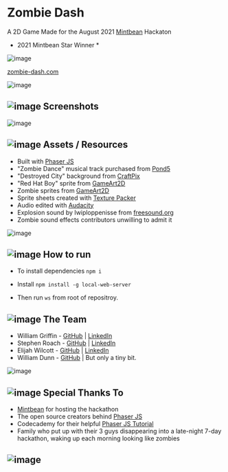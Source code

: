 # Zombie Dash
A 2D Game Made for the August 2021 [Mintbean](https://mintbean.io/) Hackaton

* 2021 Mintbean Star Winner * 

![image](https://github.com/Griffinw29/Hackathon-Game/blob/master/assets/png/mintbean_star.png)

[zombie-dash.com](https://zombie-dash.com/)

![image](https://github.com/Griffinw29/Hackathon-Game/blob/master/assets/zombies-sprite/zombie-female/female-idle/idle01.png)

## ![image](https://github.com/Griffinw29/Hackathon-Game/blob/master/assets/grave-tiles/png/Objects/Sign.png) Screenshots

![image](https://github.com/ejw773/zombie-dash/blob/main/assets/img/screenshot.jpg)

## ![image](https://github.com/Griffinw29/Hackathon-Game/blob/master/assets/grave-tiles/png/Objects/Crate.png) Assets / Resources
* Built with [Phaser JS](https://phaser.io/)
* "Zombie Dance" musical track purchased from [Pond5](https://www.pond5.com/royalty-free-music/item/11595620-zombie-dance-orchestral)
* "Destroyed City" background from [CraftPix](https://craftpix.net/product/destroyed-city-parallax-backgrounds/)
* "Red Hat Boy" sprite from [GameArt2D](https://www.gameart2d.com/red-hat-boy-free-sprites.html)
* Zombie sprites from [GameArt2D](https://www.gameart2d.com/the-zombies-free-sprites.html)
* Sprite sheets created with [Texture Packer](https://www.codeandweb.com/texturepacker/tutorials/how-to-create-sprite-sheets-for-phaser3)
* Audio edited with [Audacity](https://www.audacityteam.org/)
* Explosion sound by Iwiploppenisse from [freesound.org](https://freesound.org/people/Iwiploppenisse/sounds/156031/)
* Zombie sound effects contributors unwilling to admit it

![image](https://github.com/Griffinw29/Hackathon-Game/blob/master/assets/zombies-sprite/zombie-male/male-attack/attack01.png)

## ![image](https://github.com/Griffinw29/Hackathon-Game/blob/master/assets/grave-tiles/png/Objects/ArrowSign.png) How to run

- To install dependencies ```npm i```

- Install ```npm install -g local-web-server```

- Then run  ```ws``` from root of repositroy.

## ![image](https://github.com/Griffinw29/Hackathon-Game/blob/master/assets/grave-tiles/png/Objects/TombStone%20(1).png) The Team
* William Griffin - [GitHub](https://github.com/Griffinw29) | [LinkedIn](https://www.linkedin.com/in/williamgriffin32/)
* Stephen Roach - [GitHub](https://github.com/stephen-roach) | [LinkedIn](https://www.linkedin.com/in/stephen-d-roach/)
* Elijah Wilcott - [GitHub](https://github.com/ejw773) | [LinkedIn](https://www.linkedin.com/in/elijah-wilcott/)
* William Dunn - [GitHub](https://github.com/wdunn001) | But only a tiny bit.

![image](https://github.com/Griffinw29/Hackathon-Game/blob/master/assets/hero/idle/idle01.png)

## ![image](https://github.com/Griffinw29/Hackathon-Game/blob/master/assets/grave-tiles/png/Objects/DeadBush.png) Special Thanks To
* [Mintbean](https://mintbean.io/meets?sort=upcoming) for hosting the hackathon
* The open source creators behind [Phaser JS](https://phaser.io/)
* Codecademy for their helpful [Phaser JS Tutorial](https://www.codecademy.com/learn/learn-phaser) 
* Family who put up with their 3 guys disappearing into a late-night 7-day hackathon, waking up each morning looking like zombies

## ![image](https://github.com/Griffinw29/Hackathon-Game/blob/master/assets/grave-tiles/png/Objects/dumpster.png)
